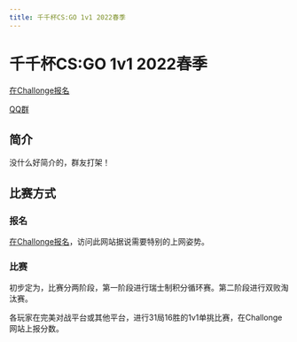```yaml
---
title: 千千杯CS:GO 1v1 2022春季
---
```

# 千千杯CS:GO 1v1 2022春季

[在Challonge报名](https://challonge.com/zh_CN/tournaments/signup/UNjbzzRIEk)

[QQ群](https://jq.qq.com/?_wv=1027&k=T8Fv8vTe)

## 简介

没什么好简介的，群友打架！

## 比赛方式

### 报名

[在Challonge报名](https://challonge.com/zh_CN/tournaments/signup/UNjbzzRIEk)，访问此网站据说需要特别的上网姿势。

### 比赛

初步定为，比赛分两阶段，第一阶段进行瑞士制积分循环赛。第二阶段进行双败淘汰赛。

各玩家在完美对战平台或其他平台，进行31局16胜的1v1单挑比赛，在Challonge网站上报分数。

